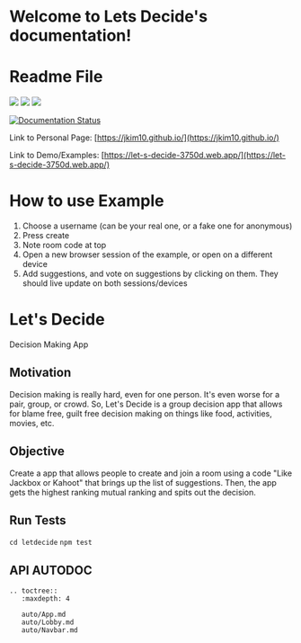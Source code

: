 # Welcome to Lets Decide's documentation!
Readme File
===========
[![](https://img.shields.io/github/license/jkim10/Let-s-Decide?style=for-the-badge)](https://github.com/jkim10/Let-s-Decide/blob/master/LICENSE)
![](https://img.shields.io/github/workflow/status/jkim10/let-s-Decide/CI/master?style=for-the-badge)
[![](https://codecov.io/gh/jkim10/Let-s-Decide/branch/master/graph/badge.svg?token=GFX47JYLF8)](https://codecov.io/gh/jkim10/Let-s-Decide)

[![Documentation Status](https://readthedocs.org/projects/let-s-decide/badge/?version=latest)](https://let-s-decide.readthedocs.io/en/latest/?badge=latest)

Link to Personal Page: [https://jkim10.github.io/](https://jkim10.github.io/)

Link to Demo/Examples: [https://let-s-decide-3750d.web.app/](https://let-s-decide-3750d.web.app/)
# How to use Example
1. Choose a username (can be your real one, or a fake one for anonymous)
2. Press create
3. Note room code at top
4. Open a new browser session of the example, or open on a different device
5. Add suggestions, and vote on suggestions by clicking on them. They should live update on both sessions/devices

# Let's Decide
Decision Making App

## Motivation
Decision making is really hard, even for one person. It's even worse for a pair, group, or crowd. So, Let's Decide is a group decision app that allows for blame free, guilt free decision making on things like food, activities, movies, etc. 

## Objective
Create a app that allows people to create and join a room using a code "Like Jackbox or Kahoot" that brings up the list of suggestions.
Then, the app gets the highest ranking mutual ranking and spits out the decision. 

## Run Tests
 `cd letdecide`
 `npm test`

## API AUTODOC

```eval_rst
.. toctree::
   :maxdepth: 4

   auto/App.md
   auto/Lobby.md
   auto/Navbar.md
```